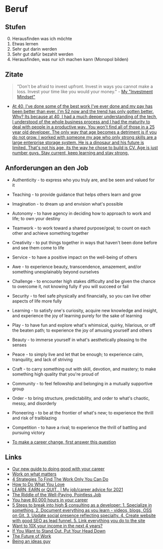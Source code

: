 # Beruf

## Stufen

0. Herausfinden was ich möchte
1. Etwas lernen
2. Sehr gut darin werden
3. Sehr gut dafür bezahlt werden
4. Herausfinden, was nur ich machen kann (Monopol bilden)

## Zitate

> "Don't be afraid to invest upfront. Invest in ways you cannot make a loss. Invest your time like you would your money." - [My "Investment Mindset"](https://blog.pragmaticengineer.com/the-investment-mindset/)

- [At 40, I've done some of the best work I've ever done and my pay has been better than ever. I'm 52 now and the trend has only gotten better. Why? Its because at 40, I had a much deeper understanding of the tech, I understood of the whole business process and I had the maturity to deal with people in a productive way. You won't find all of those in a 25 year old developer. The only way that age becomes a detriment is if you do not grow. I worked with someone my age who only strong skills are a large enterprise storage system. He is a dinosaur and his future is limited. That's not his age, its the way he chose to build is CV. Age is just number guys. Stay current, keep learning and stay strong.](https://news.ycombinator.com/item?id=28757964)

## Anforderungen an den Job

- Authenticity - to express who you truly are, and be seen and valued for it
- Teaching - to provide guidance that helps others learn and grow
- Imagination - to dream up and envision what's possible 
- Autonomy - to have agency in deciding how to approach to work and life; to own your destiny
- Teamwork - to work toward a shared purpose/goal; to count on each other and achieve something together
- Creativity - to put things together in ways that haven't been done before and see them come to life
- Service - to have a positive impact on the well-being of others
- Awe - to experience beauty, transcendence, amazement, and/or something unexplainably beyond ourselves
- Challenge - to encounter high stakes difficulty and be given the chance to overcome it, not knowing fully if you will succeed or fail
- Security - to feel safe physically and financially, so you can live other aspects of life more fully
- Learning - to satisfy one's curiosity, acquire new knowledge and insight, and experience the joy of learning purely for the sake of learning
- Play - to have fun and explore what's whimsical, quirky, hilarious, or off the beaten path; to experience the joy of amusing yourself and others
- Beauty - to immerse yourself in what's aesthetically pleasing to the senses
- Peace - to simply live and let that be enough; to experience calm, tranquility, and lack of striving
- Craft - to carry something out with skill, devotion, and mastery; to make something high quality that you're proud of
- Community - to feel fellowship and belonging in a mutually supportive group
- Order - to bring structure, predictability, and order to what's chaotic, messy, and disorderly
- Pioneering - to be at the frontier of what's new; to experience the thrill and risk of trailblazing
- Competition - to have a rival; to experience the thrill of battling and pursuing victory

- [To make a career change, first answer this question](https://mindy.substack.com/p/to-make-a-career-change-first-answer)

## Links

- [Our new guide to doing good with your career](https://80000hours.org/key-ideas/)
- [Work on what matters](https://staffeng.com/guides/work-on-what-matters)
- [4 Strategies To Find The Work Only You Can Do ](https://taylorpearson.me/thework/)
- [How to Do What You Love](http://www.paulgraham.com/love.html)
- [LEARN, EARN or QUIT.. | My job/career advice for 2021](https://www.youtube.com/watch?v=eLelgy5zRv4)
- [The Riddle of the Well-Paying, Pointless Job](https://moretothat.com/pointless-job/)
- [You have 80,000 hours in your career](https://80000hours.org/)
- [5 Steps to break into high $ consulting as a developer: 1. Specialize in something. 2. Document everything as you learn - videos, blogs, OSS on Git. 3. Update social presence reflecting specialty. 4. Create website with good SEO as lead funnel. 5. Link everything you do to the site](https://twitter.com/dabit3/status/1390790989019746307)
- [Want to 10X your income in the next 4 years?](https://twitter.com/craigclemens/status/1407857453711040512)
- [If You Want to Stand Out, Put Your Head Down](https://medium.com/simple-pub/if-you-want-to-stand-out-put-your-head-down-304613ae646e)
- [The Future of Work](https://www.collaborativefund.com/blog/the-future-of-work)
- [Being an ideas guy](https://notebook.drmaciver.com/posts/2022-01-15-17:03.html)
